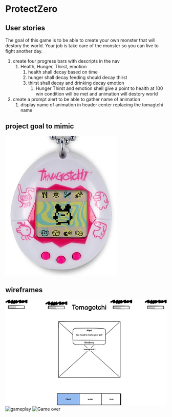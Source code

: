 # ProtectZero
## User stories
The goal of this game is to be able to create your own monster that will destory the world.  Your job is take care of the monster so you can live to fight another day.
1. create four progress bars with descripts in the nav
    1. Health, Hunger, Thirst, emotion
        1. health shall decay based on time
        2. hunger shall decay feeding should decay thirst
        3. thirst shall decay and drinking decay emotion
            1. Hunger Thirst and emotion shell give a point to health at 100 win condition will be met and animation will destory world
2. create a prompt alert to be able to gather name of animation
    1. display name of animation in header center replacing the tomagtchi name
## project goal to mimic
![tomagotchi](images/tamagotchi.webp)


## wireframes
![wireone](wirefirms/opT4rEsqQBqrG4Q5vDka73.png)
![gameplay](https://share.balsamiq.com/c/axcCqmg85NRRSbaFSmQL5J.png)
![Game over](https://share.balsamiq.com/c/Aqu9tmhJxoKweWkTgTQZ4.png)
